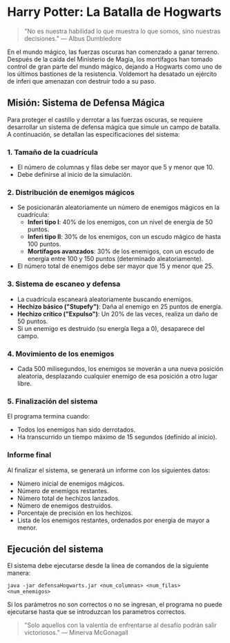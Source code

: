 # Harry Potter: La Batalla de Hogwarts

> "No es nuestra habilidad lo que muestra lo que somos, sino nuestras decisiones." — Albus Dumbledore

En el mundo mágico, las fuerzas oscuras han comenzado a ganar terreno. Después de la caída del Ministerio de Magia, los mortífagos han tomado control de gran parte del mundo mágico, dejando a Hogwarts como uno de los últimos bastiones de la resistencia. Voldemort ha desatado un ejército de inferi que amenazan con destruir todo a su paso.

## Misión: Sistema de Defensa Mágica

Para proteger el castillo y derrotar a las fuerzas oscuras, se requiere desarrollar un sistema de defensa mágica que simule un campo de batalla. A continuación, se detallan las especificaciones del sistema:

### 1. Tamaño de la cuadrícula
- El número de columnas y filas debe ser mayor que 5 y menor que 10.
- Debe definirse al inicio de la simulación.

### 2. Distribución de enemigos mágicos
- Se posicionarán aleatoriamente un número de enemigos mágicos en la cuadrícula:
  - **Inferi tipo I**: 40% de los enemigos, con un nivel de energía de 50 puntos.
  - **Inferi tipo II**: 30% de los enemigos, con un escudo mágico de hasta 100 puntos.
  - **Mortífagos avanzados**: 30% de los enemigos, con un escudo de energía entre 100 y 150 puntos (determinado aleatoriamente).
- El número total de enemigos debe ser mayor que 15 y menor que 25.

### 3. Sistema de escaneo y defensa
- La cuadrícula escaneará aleatoriamente buscando enemigos.
- **Hechizo básico ("Stupefy")**: Daña al enemigo en 25 puntos de energía.
- **Hechizo crítico ("Expulso")**: Un 20% de las veces, realiza un daño de 50 puntos.
- Si un enemigo es destruido (su energía llega a 0), desaparece del campo.

### 4. Movimiento de los enemigos
- Cada 500 milisegundos, los enemigos se moverán a una nueva posición aleatoria, desplazando cualquier enemigo de esa posición a otro lugar libre.

### 5. Finalización del sistema
El programa termina cuando:
- Todos los enemigos han sido derrotados.
- Ha transcurrido un tiempo máximo de 15 segundos (definido al inicio).

### Informe final
Al finalizar el sistema, se generará un informe con los siguientes datos:
- Número inicial de enemigos mágicos.
- Número de enemigos restantes.
- Número total de hechizos lanzados.
- Número de enemigos destruidos.
- Porcentaje de precisión en los hechizos.
- Lista de los enemigos restantes, ordenados por energía de mayor a menor.

## Ejecución del sistema
El sistema debe ejecutarse desde la línea de comandos de la siguiente manera:

```
java -jar defensaHogwarts.jar <num_columnas> <num_filas> <num_enemigos>
```

Si los parámetros no son correctos o no se ingresan, el programa no puede ejecutarse hasta que se introduzcan los parametros correctos.

> "Solo aquellos con la valentía de enfrentarse al desafío podrán salir victoriosos." — Minerva McGonagall


